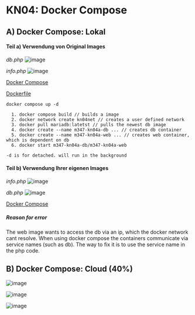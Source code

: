 # KN04: Docker Compose
## A) Docker Compose: Lokal 


#### Teil a) Verwendung von Original Images

*db.php*
![image](https://github.com/user-attachments/assets/ee862e98-61bf-4ac6-951b-1bc75cf891e1)

*info.php*
![image](https://github.com/user-attachments/assets/13434b12-2635-4b74-91a0-398e36a62e16)


[Docker Compose](TaskA/docker-compose.yaml)

[Dockerfile](TaskA/web/Dockerfile)


```
docker compose up -d

  1. docker compose build // builds a image
  2. docker network create kn04net // creates a user defined network
  3. docker pull mariadb:latetst // pulls the newest db image
  4. docker create --name m347-kn04a-db ... // creates db container
  5. docker create --name m347-kn04a-web ... // creates web container, which is dependent on db
  6. docker start m347-kn04a-db/m347-kn04a-web

-d is for detached. will run in the background
```


#### Teil b) Verwendung Ihrer eigenen Images

*info.php*
![image](https://github.com/user-attachments/assets/a65cf2d2-5e8c-43a4-9caf-c7bf18a1ce99)


*db.php*
![image](https://github.com/user-attachments/assets/6b3270ac-980c-4f8c-82c7-2fe872fbff86)

[Docker Compose](TaskB/docker-compose.yaml)

##### Reason for error 
The web image wants to access the db via an ip, which the docker network cant resolve. When using docker compose the containers communicate via service names (such as db). The way to fix it is to use the service name in the php code. 

## B) Docker Compose: Cloud (40%)

![image](https://github.com/user-attachments/assets/626d2ca5-6b37-496c-b3cb-c04d5d28a740)

![image](https://github.com/user-attachments/assets/90c00c0b-888a-4476-b1c5-cbc5f24657c0)

![image](https://github.com/user-attachments/assets/c04c874c-db4a-4e76-902a-46613d8be39e)




